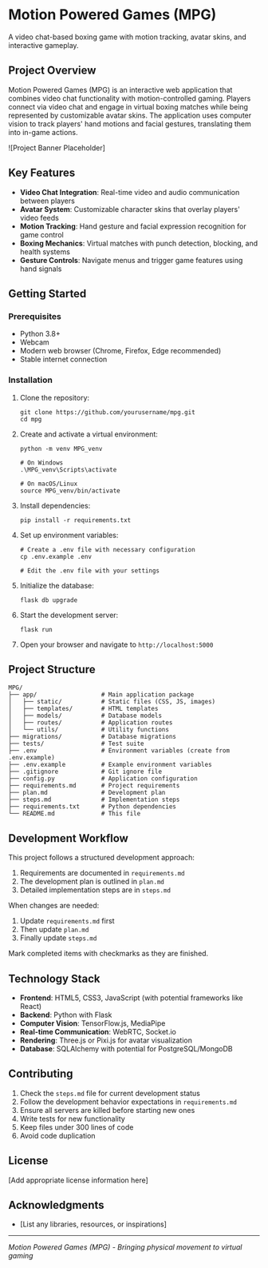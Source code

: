 # Motion Powered Games (MPG)

A video chat-based boxing game with motion tracking, avatar skins, and interactive gameplay.

## Project Overview

Motion Powered Games (MPG) is an interactive web application that combines video chat functionality with motion-controlled gaming. Players connect via video chat and engage in virtual boxing matches while being represented by customizable avatar skins. The application uses computer vision to track players' hand motions and facial gestures, translating them into in-game actions.

![Project Banner Placeholder]

## Key Features

- **Video Chat Integration**: Real-time video and audio communication between players
- **Avatar System**: Customizable character skins that overlay players' video feeds
- **Motion Tracking**: Hand gesture and facial expression recognition for game control
- **Boxing Mechanics**: Virtual matches with punch detection, blocking, and health systems
- **Gesture Controls**: Navigate menus and trigger game features using hand signals

## Getting Started

### Prerequisites

- Python 3.8+
- Webcam
- Modern web browser (Chrome, Firefox, Edge recommended)
- Stable internet connection

### Installation

1. Clone the repository:
   ```
   git clone https://github.com/yourusername/mpg.git
   cd mpg
   ```

2. Create and activate a virtual environment:
   ```
   python -m venv MPG_venv
   
   # On Windows
   .\MPG_venv\Scripts\activate
   
   # On macOS/Linux
   source MPG_venv/bin/activate
   ```

3. Install dependencies:
   ```
   pip install -r requirements.txt
   ```

4. Set up environment variables:
   ```
   # Create a .env file with necessary configuration
   cp .env.example .env
   
   # Edit the .env file with your settings
   ```

5. Initialize the database:
   ```
   flask db upgrade
   ```

6. Start the development server:
   ```
   flask run
   ```

7. Open your browser and navigate to `http://localhost:5000`

## Project Structure

```
MPG/
├── app/                  # Main application package
│   ├── static/           # Static files (CSS, JS, images)
│   ├── templates/        # HTML templates
│   ├── models/           # Database models
│   ├── routes/           # Application routes
│   └── utils/            # Utility functions
├── migrations/           # Database migrations
├── tests/                # Test suite
├── .env                  # Environment variables (create from .env.example)
├── .env.example          # Example environment variables
├── .gitignore            # Git ignore file
├── config.py             # Application configuration
├── requirements.md       # Project requirements
├── plan.md               # Development plan
├── steps.md              # Implementation steps
├── requirements.txt      # Python dependencies
└── README.md             # This file
```

## Development Workflow

This project follows a structured development approach:

1. Requirements are documented in `requirements.md`
2. The development plan is outlined in `plan.md`
3. Detailed implementation steps are in `steps.md`

When changes are needed:
1. Update `requirements.md` first
2. Then update `plan.md`
3. Finally update `steps.md`

Mark completed items with checkmarks as they are finished.

## Technology Stack

- **Frontend**: HTML5, CSS3, JavaScript (with potential frameworks like React)
- **Backend**: Python with Flask
- **Computer Vision**: TensorFlow.js, MediaPipe
- **Real-time Communication**: WebRTC, Socket.io
- **Rendering**: Three.js or Pixi.js for avatar visualization
- **Database**: SQLAlchemy with potential for PostgreSQL/MongoDB

## Contributing

1. Check the `steps.md` file for current development status
2. Follow the development behavior expectations in `requirements.md`
3. Ensure all servers are killed before starting new ones
4. Write tests for new functionality
5. Keep files under 300 lines of code
6. Avoid code duplication

## License

[Add appropriate license information here]

## Acknowledgments

- [List any libraries, resources, or inspirations]

---

*Motion Powered Games (MPG) - Bringing physical movement to virtual gaming*
